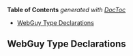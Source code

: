 <!-- START doctoc generated TOC please keep comment here to allow auto update -->
<!-- DON'T EDIT THIS SECTION, INSTEAD RE-RUN doctoc TO UPDATE -->
**Table of Contents**  *generated with [DocToc](https://github.com/thlorenz/doctoc)*

- [WebGuy Type Declarations](#webguy-type-declarations)

<!-- END doctoc generated TOC please keep comment here to allow auto update -->


## WebGuy Type Declarations

